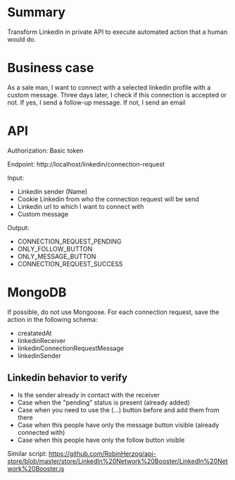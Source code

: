 # Summary

Transform Linkedin in private API to execute automated action that a human would do.

# Business case

As a sale man, I want to connect with a selected linkedin profile with a custom message. Three days later, I check if this connection is accepted or not. If yes, I send a follow-up message. If not, I send an email

# API
Authorization: Basic token 

Endpoint: http://localhost/linkedin/connection-request

Input:
- Linkedin sender (Name)
- Cookie Linkedin from who the connection request will be send
- Linkedin url to which I want to connect with
- Custom message

Output:
- CONNECTION_REQUEST_PENDING
- ONLY_FOLLOW_BUTTON
- ONLY_MESSAGE_BUTTON
- CONNECTION_REQUEST_SUCCESS

# MongoDB

If possible, do not use Mongoose.
For each connection request, save the action in the following schema:
- creatatedAt
- linkedinReceiver
- linkedinConnectionRequestMessage
- linkedinSender

## Linkedin behavior to verify
- Is the sender already in contact with the receiver
- Case when the "pending" status is present (already added)
- Case when you need to use the (...) button before and add them from there
- Case when this people have only the message button visible (already connected with)
- Case when this people have only the follow button visible

Similar script: https://github.com/RobinHerzog/api-store/blob/master/store/LinkedIn%20Network%20Booster/LinkedIn%20Network%20Booster.js
